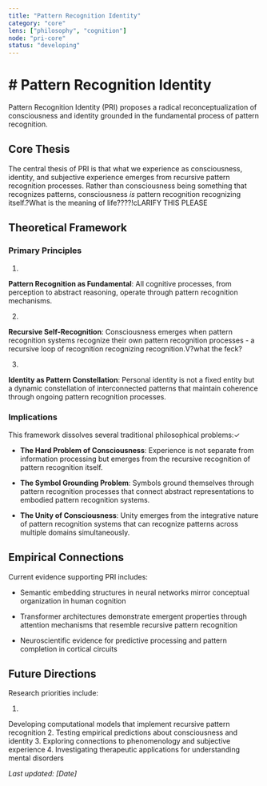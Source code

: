 ```yaml
---
title: "Pattern Recognition Identity"
category: "core" 
lens: ["philosophy", "cognition"]
node: "pri-core"
status: "developing"
---
```


# # Pattern Recognition Identity

Pattern
 Recognition Identity (PRI) proposes a radical reconceptualization of 
consciousness and identity grounded in the fundamental process of 
pattern recognition.

## Core Thesis

The
 central thesis of PRI is that what we experience as consciousness, 
identity, and subjective experience emerges from recursive pattern 
recognition processes. Rather than consciousness being something that 
recognizes patterns, consciousness *is* pattern recognition recognizing 
itself.?What is the meaning of life????!cLARIFY THIS PLEASE

## Theoretical Framework

### Primary Principles

1.
 **Pattern Recognition as Fundamental**: All cognitive processes, from 
perception to abstract reasoning, operate through pattern recognition 
mechanisms.

2.
 **Recursive Self-Recognition**: Consciousness emerges when pattern 
recognition systems recognize their own pattern recognition processes - a
 recursive loop of recognition recognizing recognition.V?what the feck?

3.
 **Identity as Pattern Constellation**: Personal identity is not a fixed
 entity but a dynamic constellation of interconnected patterns that 
maintain coherence through ongoing pattern recognition processes.

### Implications

This framework dissolves several traditional philosophical problems:✓

- **The Hard Problem of Consciousness**: Experience is not separate from 
  information processing but emerges from the recursive recognition of 
  pattern recognition itself.

- **The Symbol Grounding Problem**: Symbols ground themselves through pattern recognition 
  processes that connect abstract representations to embodied pattern 
  recognition systems.

- **The Unity of Consciousness**: 
  Unity emerges from the integrative nature of pattern recognition systems
   that can recognize patterns across multiple domains simultaneously.

## Empirical Connections

Current evidence supporting PRI includes:

- Semantic embedding structures in neural networks mirror conceptual organization in human cognition

- Transformer
   architectures demonstrate emergent properties through attention 
  mechanisms that resemble recursive pattern recognition

- Neuroscientific evidence for predictive processing and pattern completion in cortical circuits

## Future Directions

Research priorities include:

1.
 Developing computational models that implement recursive pattern 
recognition 2. Testing empirical predictions about consciousness and 
identity 3. Exploring connections to phenomenology and subjective 
experience 4. Investigating therapeutic applications for understanding 
mental disorders

*Last updated: [Date]*